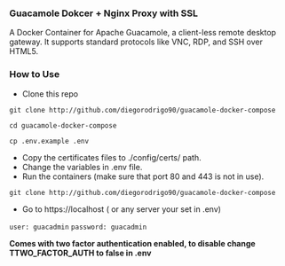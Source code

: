 ### Guacamole Dokcer + Nginx Proxy with SSL

A Docker Container for Apache Guacamole, a client-less remote desktop gateway. It supports standard protocols like VNC, RDP, and SSH over HTML5.

### How to Use

- Clone this repo

```
git clone http://github.com/diegorodrigo90/guacamole-docker-compose
 ```

```shell
cd guacamole-docker-compose
 ```
```shell
cp .env.example .env
 ```
- Copy the certificates files to ./config/certs/ path.
- Change the variables in .env file.
- Run the containers (make sure that port 80 and 443 is not in use).
 
```shell
git clone http://github.com/diegorodrigo90/guacamole-docker-compose
 ```
 - Go to https://localhost ( or any server your set in .env)

 `user: guacadmin`
`password: guacadmin`

**Comes with two factor authentication enabled, to disable change TTWO_FACTOR_AUTH to false in .env**